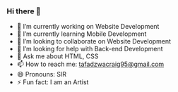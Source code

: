 ### Hi there 👋


- 🔭 I’m currently working on Website Development
- 🌱 I’m currently learning Mobile Development
- 👯 I’m looking to collaborate on Website Development
- 🤔 I’m looking for help with Back-end Development
- 💬 Ask me about HTML, CSS
- 📫 How to reach me: tafadzwacraig95@gmail.com
- 😄 Pronouns: SIR
- ⚡ Fun fact: I am an Artist

 
